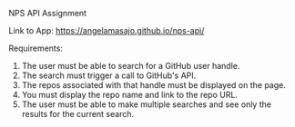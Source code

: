 NPS API Assignment

Link to App: https://angelamasajo.github.io/nps-api/

Requirements:
1. The user must be able to search for a GitHub user handle.
2. The search must trigger a call to GitHub's API.
3. The repos associated with that handle must be displayed on the page.
4. You must display the repo name and link to the repo URL.
5. The user must be able to make multiple searches and see only the results for the current search.